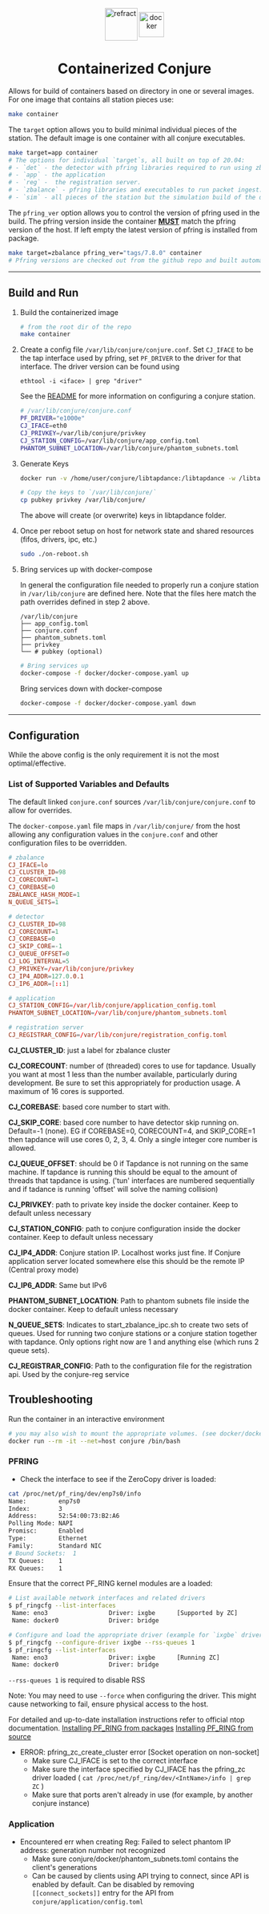 <p align="center">
<a href="https://refraction.network"><img src="https://user-images.githubusercontent.com/5443147/30133006-7c3019f4-930f-11e7-9f60-3df45ee13d9d.png" height=65 align="middle" alt="refract"></a> <a href="https://www.docker.com/"><img src="https://docs.docker.com/assets/favicons/docs.ico" height=50 align="middle" alt="docker"></a>
<h1 class="header-title" align="center">Containerized Conjure</h1>
</p>

Allows for build of containers based on directory in one or several images.
For one image that contains all station pieces use:

```sh
make container
```

The `target` option allows you to build minimal individual pieces of the station. The default image
is one container with all conjure executables.

```sh
make target=app container
# The options for individual `target`s, all built on top of 20.04:
# - `det` - the detector with pfring libraries required to run using zbalance_ipc packet ingest
# - `app` - the application
# - `reg` -  the registration server.
# - `zbalance` - pfring libraries and executables to run packet ingest.
# - `sim` - all pieces of the station but the simulation build of the detector (no pfring)
```

The `pfring_ver` option allows you to control the version of pfring used in the build. The pfring
version inside the container <ins>**MUST**</ins> match the pfring version of the host. If left
empty the latest version of pfring is installed from package.

```sh
make target=zbalance pfring_ver="tags/7.8.0" container
# Pfring versions are checked out from the github repo and built automatically.
```

---

## Build and Run

1. Build the containerized image

    ```bash
    # from the root dir of the repo
    make container
    ```

2. Create a config file `/var/lib/conjure/conjure.conf`. Set `CJ_IFACE` to be
the tap interface used by pfring, set `PF_DRIVER` to the driver for that
interface. The driver version can be found using

    `ethtool -i <iface> | grep "driver"`

    See the [README](#configuration)
    for more information on configuring a conjure station.

    ```bash
    # /var/lib/conjure/conjure.conf
    PF_DRIVER="e1000e"
    CJ_IFACE=eth0
    CJ_PRIVKEY=/var/lib/conjure/privkey
    CJ_STATION_CONFIG=/var/lib/conjure/app_config.toml
    PHANTOM_SUBNET_LOCATION=/var/lib/conjure/phantom_subnets.toml
    ```

3. Generate Keys

    ```sh
    docker run -v /home/user/conjure/libtapdance:/libtapdance -w /libtapdance gcc /bin/bash -c 'make genkey && ./genkey'

    # Copy the keys to `/var/lib/conjure/`
    cp pubkey privkey /var/lib/conjure/
    ```

    The above will create (or overwrite) keys in libtapdance folder.

4. Once per reboot setup on host for network state and shared resources (fifos, drivers, ipc, etc.)

    ```bash
    sudo ./on-reboot.sh
    ```

5. Bring services up with docker-compose

    In general the configuration file needed to properly run a conjure station in `/var/lib/conjure`
    are defined here. Note that the files here match the path overrides defined in step 2 above.

    ```tree
    /var/lib/conjure
    ├── app_config.toml
    ├── conjure.conf
    ├── phantom_subnets.toml
    ├── privkey
    └── # pubkey (optional)
    ```

    ```bash
    # Bring services up
    docker-compose -f docker/docker-compose.yaml up
    ```

    Bring services down with docker-compose

    ```sh
    docker-compose -f docker/docker-compose.yaml down
    ```

---

## Configuration

While the above config is the only requirement it is not the most optimal/effective.

### List of Supported Variables and Defaults

The default linked `conjure.conf` sources `/var/lib/conjure/conjure.conf` to
allow for overrides.

The `docker-compose.yaml` file maps in `/var/lib/conjure/` from the host
allowing any configuration values in the `conjure.conf` and other configuration
files to be overridden.

```conf
# zbalance
CJ_IFACE=lo
CJ_CLUSTER_ID=98
CJ_CORECOUNT=1
CJ_COREBASE=0
ZBALANCE_HASH_MODE=1
N_QUEUE_SETS=1

# detector
CJ_CLUSTER_ID=98
CJ_CORECOUNT=1
CJ_COREBASE=0
CJ_SKIP_CORE=-1
CJ_QUEUE_OFFSET=0
CJ_LOG_INTERVAL=5
CJ_PRIVKEY=/var/lib/conjure/privkey
CJ_IP4_ADDR=127.0.0.1
CJ_IP6_ADDR=[::1]

# application
CJ_STATION_CONFIG=/var/lib/conjure/application_config.toml
PHANTOM_SUBNET_LOCATION=/var/lib/conjure/phantom_subnets.toml

# registration server
CJ_REGISTRAR_CONFIG=/var/lib/conjure/registration_config.toml
```

**CJ_CLUSTER_ID**: just a label for zbalance cluster

**CJ_CORECOUNT**: number of (threaded) cores to use for tapdance. Usually you want at most 1 less than the number available, particularly during development. Be sure to set this appropriately for production usage. A maximum of 16 cores is supported.

**CJ_COREBASE**: based core number to start with.

**CJ_SKIP_CORE**: based core number to have detector skip running on. Default=-1 (none). EG if COREBASE=0, CORECOUNT=4, and SKIP_CORE=1 then tapdance will use cores 0, 2, 3, 4. Only a single integer core number is allowed.

**CJ_QUEUE_OFFSET**: should be 0 if Tapdance is not running on the same machine. If tapdance is running this should be equal to the amount of threads that tapdance is using. ('tun' interfaces are numbered sequentially and if tadance is running 'offset' will solve the naming collision)

**CJ_PRIVKEY**: path to private key inside the docker container. Keep to default unless necessary

**CJ_STATION_CONFIG**: path to conjure configuration inside the docker container. Keep to default unless necessary

**CJ_IP4_ADDR**: Conjure station IP. Localhost works just fine. If Conjure application server located somewhere else this should be the remote IP (Central proxy mode)

**CJ_IP6_ADDR**: Same but IPv6

**PHANTOM_SUBNET_LOCATION**: Path to phantom subnets file inside the docker container. Keep to default unless necessary

**N_QUEUE_SETS**: Indicates to start_zbalance_ipc.sh to create two sets of queues. Used for
running two conjure stations or a conjure station together with tapdance.
Only options right now are 1 and anything else (which runs 2 queue sets).

**CJ_REGISTRAR_CONFIG**: Path to the configuration file for the registration api. Used by the conjure-reg service

## Troubleshooting

Run the container in an interactive environment

```bash
# you may also wish to mount the appropriate volumes. (see docker/docker-compose.yaml)
docker run --rm -it --net=host conjure /bin/bash
```

### PFRING

- Check the interface to see if the ZeroCopy driver is loaded:

```bash
cat /proc/net/pf_ring/dev/enp7s0/info
Name:         enp7s0
Index:        3
Address:      52:54:00:73:B2:A6
Polling Mode: NAPI
Promisc:      Enabled
Type:         Ethernet
Family:       Standard NIC
# Bound Sockets:  1
TX Queues:    1
RX Queues:    1
```

Ensure that the correct PF_RING kernel modules are a loaded:

```bash
# List available network interfaces and related drivers
$ pf_ringcfg --list-interfaces
 Name: eno3                 Driver: ixgbe      [Supported by ZC]
 Name: docker0              Driver: bridge

# Configure and load the appropriate driver (example for `ixgbe` driver)
$ pf_ringcfg --configure-driver ixgbe --rss-queues 1
$ pf_ringcfg --list-interfaces
 Name: eno3                 Driver: ixgbe      [Running ZC]
 Name: docker0              Driver: bridge
```

`--rss-queues 1` is required to disable RSS

Note: You may need to use `--force` when configuring the driver. This might
cause networking to fail, ensure physical access to the host.

For detailed and up-to-date installation instructions refer to official ntop documentation.
[Installing PF_RING from packages](https://www.ntop.org/guides/pf_ring/get_started/packages_installation.html#installing-from-packages)
[Installing PF_RING from source](https://www.ntop.org/guides/pf_ring/get_started/git_installation.html)

- ERROR: pfring_zc_create_cluster error [Socket operation on non-socket]
  - Make sure CJ_IFACE is set to the correct interface
  - Make sure the interface specified by CJ_IFACE has the pfring_zc driver
    loaded ( `cat /proc/net/pf_ring/dev/<IntName>/info | grep ZC` )
  - Make sure that ports aren't already in use (for example, by another conjure instance)

### Application

- Encountered err when creating Reg: Failed to select phantom IP address: generation number not recognized
  - Make sure conjure/docker/phantom_subnets.toml contains the client's generations
  - Can be caused by clients using API trying to connect, since API is enabled by default. Can be disabled by removing `[[connect_sockets]]` entry for the API from `conjure/application/config.toml`
